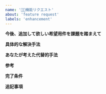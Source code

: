 ```yaml
---
name: '🙏🏽機能リクエスト'
about: 'feature request'
labels: 'enhancement'
---
```


**今後、追加して欲しい希望用件を課題を踏まえて**

**具体的な解決手法**

**あなたが考えた代替的手法**

**参考**

**完了条件**

**追記事項**

